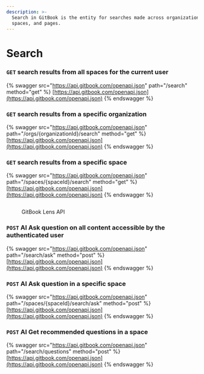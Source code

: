 ```yaml
---
description: >-
  Search in GitBook is the entity for searches made across organizations,
  spaces, and pages.
---
```


# Search

### `GET` search results from all spaces for the current user

{% swagger src="https://api.gitbook.com/openapi.json" path="/search" method="get" %}
[https://api.gitbook.com/openapi.json](https://api.gitbook.com/openapi.json)
{% endswagger %}

### `GET` search results from a specific organization

{% swagger src="https://api.gitbook.com/openapi.json" path="/orgs/{organizationId}/search" method="get" %}
[https://api.gitbook.com/openapi.json](https://api.gitbook.com/openapi.json)
{% endswagger %}

### `GET` search results from a specific space

{% swagger src="https://api.gitbook.com/openapi.json" path="/spaces/{spaceId}/search" method="get" %}
[https://api.gitbook.com/openapi.json](https://api.gitbook.com/openapi.json)
{% endswagger %}







<figure><img src="../../.gitbook/assets/GitBook AI - Lens horizontal (1).png" alt=""><figcaption><p>GitBook Lens API</p></figcaption></figure>

### `POST` AI Ask question on all content accessible by the authenticated user

{% swagger src="https://api.gitbook.com/openapi.json" path="/search/ask" method="post" %}
[https://api.gitbook.com/openapi.json](https://api.gitbook.com/openapi.json)
{% endswagger %}

### `POST` AI Ask question in a specific space&#x20;

{% swagger src="https://api.gitbook.com/openapi.json" path="/spaces/{spaceId}/search/ask" method="post" %}
[https://api.gitbook.com/openapi.json](https://api.gitbook.com/openapi.json)
{% endswagger %}

### `POST` AI Get recommended questions in a space

{% swagger src="https://api.gitbook.com/openapi.json" path="/search/questions" method="post" %}
[https://api.gitbook.com/openapi.json](https://api.gitbook.com/openapi.json)
{% endswagger %}
